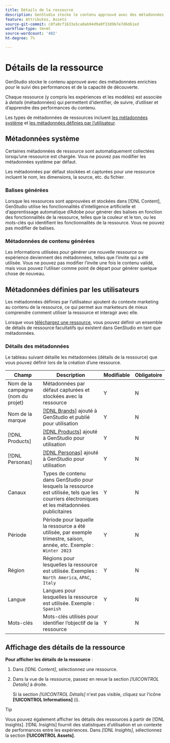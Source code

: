 ```yaml
---
title: Détails de la ressource
description: GenStudio stocke le contenu approuvé avec des métadonnées enrichies pour le suivi de la recherche et des performances.
feature: Attributes, Assets
source-git-commit: c8fa0cf1633a5ca0ab94d9a0f33d9b7e7d6d61ed
workflow-type: tm+mt
source-wordcount: '402'
ht-degree: 7%

---
```



# Détails de la ressource

GenStudio stocke le contenu approuvé avec des métadonnées enrichies pour le suivi des performances et de la capacité de découverte.

Chaque ressource (y compris les expériences et les modèles) est associée à _details_ (métadonnées) qui permettent d’identifier, de suivre, d’utiliser et d’apprendre des performances du contenu.

Les types de métadonnées de ressources incluent [les métadonnées système](#system-metadata) et [ les métadonnées définies par l’utilisateur](#user-defined-metadata).

## Métadonnées système

Certaines métadonnées de ressource sont automatiquement collectées lorsqu’une ressource est chargée. Vous ne pouvez pas modifier les métadonnées système par défaut.

Les métadonnées par défaut stockées et capturées pour une ressource incluent le nom, les dimensions, la source, etc. du fichier.

### Balises générées

Lorsque les ressources sont approuvées et stockées dans [!DNL Content], GenStudio utilise les fonctionnalités d’intelligence artificielle et d’apprentissage automatique d’Adobe pour générer des balises en fonction des fonctionnalités de la ressource, telles que la couleur et le ton, ou les mots-clés qui identifient les fonctionnalités de la ressource. Vous ne pouvez pas modifier de balises.

### Métadonnées de contenu générées

Les informations utilisées pour générer une nouvelle ressource ou expérience deviennent des métadonnées, telles que l’invite qui a été utilisée. Vous ne pouvez pas modifier l’invite une fois le contenu validé, mais vous pouvez l’utiliser comme point de départ pour générer quelque chose de nouveau.

## Métadonnées définies par les utilisateurs

Les métadonnées définies par l’utilisateur ajoutent du contexte marketing au contenu de la ressource, ce qui permet aux marketeurs de mieux comprendre comment utiliser la ressource et interagir avec elle.

Lorsque vous [téléchargez une ressource](/help/user-guide/content/manage-assets.md#add-assets), vous pouvez définir un ensemble de détails de ressource facultatifs qui existent dans GenStudio en tant que métadonnées.

### Détails des métadonnées

Le tableau suivant détaille les métadonnées (détails de la ressource) que vous pouvez définir lors de la création d’une ressource.

| Champ | Description | Modifiable | Obligatoire |
| ------------- | ----------- | -------- | -------- |
| Nom de la campagne (nom du projet) | Métadonnées par défaut capturées et stockées avec la ressource | Y | N |
| Nom de la marque | [[!DNL Brands]](/help/user-guide/guidelines/brands.md) ajouté à GenStudio et publié pour utilisation | Y | N |
| [!DNL Products] | [[!DNL Products]](/help/user-guide/guidelines/products.md) ajouté à GenStudio pour utilisation | Y | N |
| [!DNL Personas] | [[!DNL Personas]](/help/user-guide/guidelines/personas.md) ajouté à GenStudio pour utilisation | Y | N |
| Canaux | Types de contenu dans GenStudio pour lesquels la ressource est utilisée, tels que les courriers électroniques et les métadonnées publicitaires | Y | N |
| Période | Période pour laquelle la ressource a été utilisée, par exemple trimestre, saison, année, etc. Exemple : `Winter 2023` | Y | N |
| Région   | Régions pour lesquelles la ressource est utilisée. Exemples : `North America`, `APAC`, `Italy` | Y | N |
| Langue | Langues pour lesquelles la ressource est utilisée. Exemple : `Spanish` | Y | N |
| Mots-clés | Mots-clés utilisés pour identifier l’objectif de la ressource | Y | N |

## Affichage des détails de la ressource

**Pour afficher les détails de la ressource** :

1. Dans _[!DNL Content]_, sélectionnez une ressource.

1. Dans la vue de la ressource, passez en revue la section _[!UICONTROL Details]_ à droite.

   Si la section _[!UICONTROL Détails]_ n&#39;est pas visible, cliquez sur l&#39;icône **[!UICONTROL Informations]** (i).

>[!TIP]
>
>Vous pouvez également afficher les détails des ressources à partir de [!DNL Insights]. [!DNL Insights] fournit des statistiques d’utilisation et un contexte de performances entre les expériences. Dans _[!DNL Insights]_, sélectionnez la section **[!UICONTROL Assets]**.

<!-- ## History

Expand the _[!UICONTROL History]_ section to view a timeline of approvals and activity.

list other activity, show screenshot?
-->
